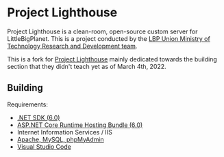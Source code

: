 # Project Lighthouse

Project Lighthouse is a clean-room, open-source custom server for LittleBigPlanet. This is a project conducted by
the [LBP Union Ministry of Technology Research and Development team](https://www.lbpunion.com/technology).

This is a fork for [Project Lighthouse](https://github.com/LBPUnion/ProjectLighthouse) mainly dedicated towards the building section that they didn't teach yet as of March 4th, 2022.

## Building

Requirements:
- [.NET SDK (6.0)](https://dotnet.microsoft.com/en-us/download/dotnet/6.0)
- [ASP.NET Core Runtime Hosting Bundle (6.0)](https://dotnet.microsoft.com/en-us/download/dotnet/6.0)
- Internet Information Services / IIS
- [Apache, MySQL, phpMyAdmin](http://appserv.org)
- [Visual Studio Code](https://code.visualstudio.com)
